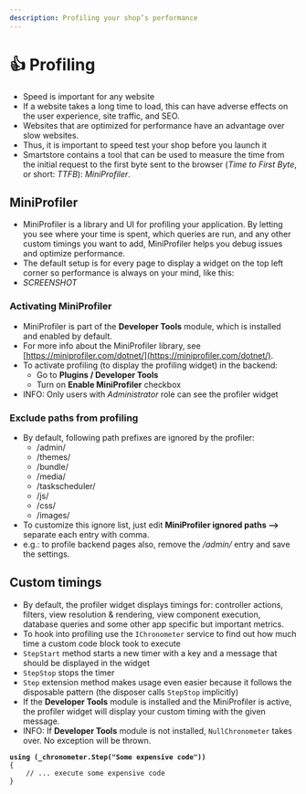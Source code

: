 ```yaml
---
description: Profiling your shop’s performance
---
```


# 👍 Profiling

* Speed is important for any website
* If a website takes a long time to load, this can have adverse effects on the user experience, site traffic, and SEO.&#x20;
* Websites that are optimized for performance have an advantage over slow websites.
* Thus, it is important to speed test your shop before you launch it
* Smartstore contains a tool that can be used to measure the time from the initial request to the first byte sent to the browser (_Time to First Byte_, or short: _TTFB_): _MiniProfiler_.

## MiniProfiler

* MiniProfiler is a library and UI for profiling your application. By letting you see where your time is spent, which queries are run, and any other custom timings you want to add, MiniProfiler helps you debug issues and optimize performance.
* The default setup is for every page to display a widget on the top left corner so performance is always on your mind, like this:
* _SCREENSHOT_

### Activating MiniProfiler

* MiniProfiler is part of the **Developer Tools** module, which is installed and enabled by default.
* For more info about the MiniProfiler library, see [https://miniprofiler.com/dotnet/](https://miniprofiler.com/dotnet/).
* To activate profiling (to display the profiling widget) in the backend:&#x20;
  * Go to **Plugins / Developer Tools**
  * Turn on **Enable MiniProfiler** checkbox
* INFO: Only users with _Administrator_ role can see the profiler widget

### Exclude paths from profiling

* By default, following path prefixes are ignored by the profiler:
  * /admin/
  * /themes/
  * /bundle/
  * /media/
  * /taskscheduler/
  * /js/
  * /css/
  * /images/
* To customize this ignore list, just edit **MiniProfiler ignored paths -->** separate each entry with comma.
* e.g.: to profile backend pages also, remove the _/admin/_ entry and save the settings.

## Custom timings

* By default, the profiler widget displays timings for: controller actions, filters, view resolution & rendering, view component execution, database queries and some other app specific but important metrics.
* To hook into profiling use the `IChronometer` service to find out how much time a custom code block took to execute
* `StepStart` method starts a new timer with a key and a message that should be displayed in the widget
* `StepStop` stops the timer
* `Step` extension method makes usage even easier because it follows the disposable pattern (the disposer calls `StepStop` implicitly)
* If the **Developer Tools** module is installed and the MiniProfiler is active, the profiler widget will display your custom timing with the given message.
* INFO: If **Developer Tools** module is not installed, `NullChronometer` takes over. No exception will be thrown.

<pre class="language-csharp" data-title="Custom timing example"><code class="lang-csharp"><strong>using (_chronometer.Step("Some expensive code"))
</strong>{
    // ... execute some expensive code
}</code></pre>

